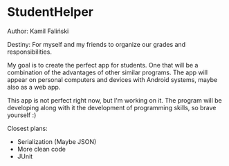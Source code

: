 # StudentHelper

Author: Kamil Faliński

Destiny: For myself and my friends to organize our grades and responsibilities.

My goal is to create the perfect app for students. One that will be a combination of the advantages of other similar programs. The app will appear on personal computers and devices with Android systems, maybe also as a web app.

This app is not perfect right now, but I'm working on it. The program will be developing along with it the development of programming skills, so brave yourself :)

Closest plans:
  - Serialization (Maybe JSON)
  - More clean code
  - JUnit
